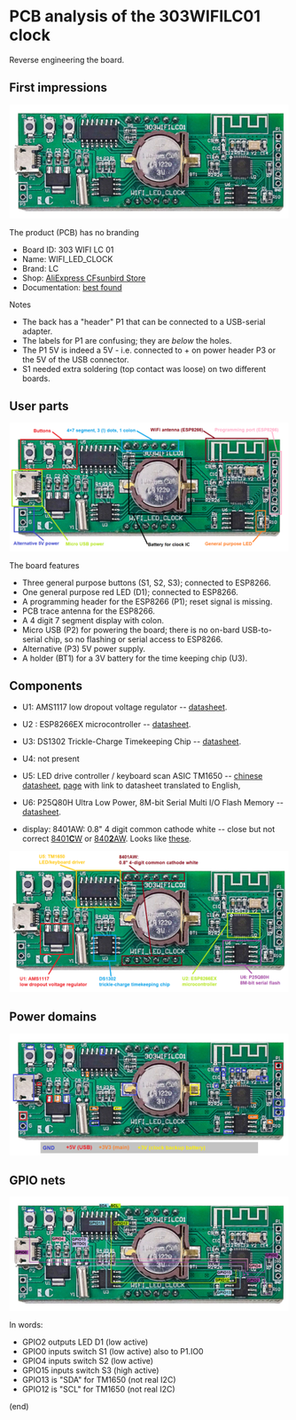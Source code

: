 # PCB analysis of the 303WIFILC01 clock

Reverse engineering the board.


## First impressions

![PCB](pcb.png)

The product (PCB) has no branding
 - Board ID: 303 WIFI LC 01
 - Name: WIFI_LED_CLOCK
 - Brand: LC
 - Shop: [AliExpress CFsunbird Store](https://www.aliexpress.com/item/1005003486084193.html)
 - Documentation: [best found](https://dailystuffstore.com/display-screen/707-1903820-0-8-inch-display-screen-digital-tube-wifi-clock-module-automatic-clock-diy-digital.html)

Notes
 - The back has a "header" P1 that can be connected to a USB-serial adapter.
 - The labels for P1 are confusing; they are _below_ the holes.
 - The P1 5V is indeed a 5V - i.e. connected to + on power header P3 or the 5V of the USB connector.
 - S1 needed extra soldering (top contact was loose) on two different boards.

## User parts

![user parts](pcb-user.png)

The board features

 - Three general purpose buttons (S1, S2, S3); connected to ESP8266.
 - One general purpose red LED (D1); connected to ESP8266.
 - A programming header for the ESP8266 (P1); reset signal is missing.
 - PCB trace antenna for the ESP8266.
 - A 4 digit 7 segment display with colon.
 - Micro USB (P2) for powering the board; there is no on-bard USB-to-serial chip, so no flashing or serial access to ESP8266.
 - Alternative (P3) 5V power supply.
 - A holder (BT1) for a 3V battery for the time keeping chip (U3).

 

## Components

 - U1: AMS1117 low dropout voltage regulator
   -- [datasheet](http://www.advanced-monolithic.com/pdf/ds1117.pdf).

 - U2 : ESP8266EX microcontroller 
   -- [datasheet](https://www.espressif.com/sites/default/files/documentation/0a-esp8266ex_datasheet_en.pdf).

 - U3: DS1302 Trickle-Charge Timekeeping Chip
   -- [datasheet](https://eu.mouser.com/datasheet/2/256/DS1302-1292062.pdf).

 - U4: not present

 - U5: LED drive controller / keyboard scan ASIC TM1650
   -- [chinese datasheet](https://datasheetspdf.com/pdf-file/840047/TitanMicro/TM1650/1),
   [page](https://components101.com/ics/tm1650-led-driver-ic) with link to datasheet translated to English,

 - U6: P25Q80H Ultra Low Power, 8M-bit Serial Multi I/O Flash Memory
   -- [datasheet](https://datasheet.lcsc.com/szlcsc/PUYA-P25Q80H-SSH-IT_C194872.pdf).

 - display: 8401AW: 0.8" 4 digit common cathode white
   -- close but not correct [8401**C**W](http://www.yitenuo.com/product/display/four/ELF-8401C-D.html) or
   [840**2**AW](http://www.yitenuo.com/product/display/four/ELF-8402.html).
   Looks like [these](https://www.aliexpress.com/item/32945496377.html).
   
   
![Components](pcb-comps.png)


## Power domains

![Power domains](pcb-power.png)  


## GPIO nets

![GPIO nets](pcb-gpio.png)  

In words:

 - GPIO2 outputs LED D1 (low active)
 - GPIO0 inputs switch S1 (low active) also to P1.IO0
 - GPIO4 inputs switch S2 (low active)
 - GPIO15 inputs switch S3 (high active)
 - GPIO13 is "SDA" for TM1650 (not real I2C)
 - GPIO12 is "SCL" for TM1650 (not real I2C)


(end)
  
